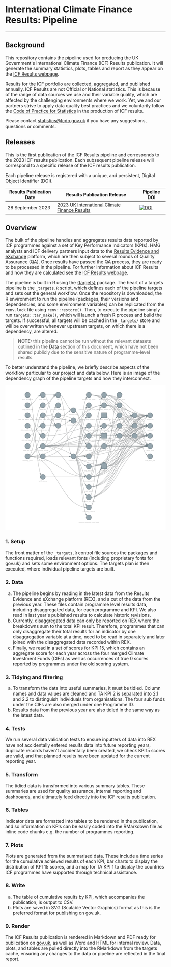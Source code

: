 # International Climate Finance Results: Pipeline
----

## Background
This repository contains the pipeline used for producing the UK Government's International Climate Finance (ICF) Results publication. It will generate the summary statistics, plots, tables and report as they appear on the [ICF Results webpage](https://www.gov.uk/guidance/uk-international-climate-finance-results).

Results for the ICF portfolio are collected, aggregated, and published annually. ICF Results are not Official or National statistics. This is because of the range of data sources we use and their variable quality, which are affected by the challenging environments where we work. Yet, we and our partners strive to apply data quality best practices and we voluntarily follow the [Code of Practice for Statistics](https://code.statisticsauthority.gov.uk/voluntary-application/) in the production of ICF results.

Please contact [statistics@fcdo.gov.uk](mailto:statistics@fcdo.gov.uk) if you have any suggestions, questions or comments.

## Releases
This is the first publication of the ICF Results pipeline and corresponds to the 2023 ICF results publication. Each subsequent pipeline release will correspond to a specific release of the ICF results publication.

Each pipeline release is registered with a unique, and persistent, Digital Object Identifier (DOI).

Results Publication Date | Results Publication Release | Pipeline DOI   
----- | ----- | -----    
28 September 2023 | [2023 UK International Climate Finance Results](https://www.gov.uk/government/publications/uk-international-climate-finance-results-2023) | [![DOI](https://zenodo.org/badge/XXXXXXXX.svg)](https://zenodo.org/badge/latestdoi/XXXXXXXXXX) 

## Overview
The bulk of the pipeline handles and aggregates results data reported by ICF programmes against a set of Key Performance Indicators (KPIs).  HMG analysts and ICF delivery partners input data to the [Results Evidence and eXchange](https://rex.fcdo.gov.uk/) platform, which are then subject to several rounds of Quality Assurance (QA). Once results have passed the QA process, they are ready to be processed in the pipeline. For further information about ICF Results and how they are calculated see the [ICF Results webpage](https://www.gov.uk/guidance/uk-international-climate-finance-results).

The pipeline is built in R using the [{targets}](https://docs.ropensci.org/targets/) package. The heart of a targets pipeline is the `_targets.R` script, which defines each of the pipeline targets and sets out the general workflow. Once the repository is downloaded, the R environment to run the pipeline (packages, their versions and dependencies, and some environment variables) can be replicated from the `renv.lock` file using `renv::restore()`. Then, to execute the pipeline simply run `targets::tar_make()`, which will launch a fresh R process and build the targets.  If successful, all targets will be cached in the `_targets/` store and will be overwritten whenever upstream targets, on which there is a dependency, are altered. 

> **NOTE:** this pipeline cannot be run without the relevant datasets outlined in the [Data](#2-Data) section of this document, which have not been shared publicly due to the sensitive nature of programme-level results.

To better understand the pipeline, we briefly describe aspects of the workflow particular to our project and data below. Here is an image of the dependency graph of the pipeline targets and how they interconnect.


![Network diagram of the ICF results pipeline](icf-pipeline-vis.png)


### 1. Setup
The front matter of the `_targets.R` control file sources the packages and functions required, loads relevant fonts (including proprietary fonts for gov.uk) and sets some environment options. The targets plan is then executed, where individual pipeline targets are built.

### 2. Data
<ol type ="a">

<li>The pipeline begins by reading in the latest data from the Results Evidence and eXchange platform (REX), and a cut of the data from the previous year. These files contain programme level results data, including disaggregated data, for each programme and KPI. We also read in last year's published results to calculate historic revisions. </li>

<li>Currently, disaggregated data can only be reported on REX where the breakdowns sum to the total KPI result. Therefore, programmes that can only disaggregate their total results for an indicator by one disaggregation variable at a time, need to be read in separately and later joined with the disaggregated data recorded within REX.</li>

<li>Finally, we read in a set of scores for KPI 15, which contains an aggregate score for each year across the four merged Climate Investment Funds (CIFs) as well as occurrences of true 0 scores reported by programmes under the old scoring system.</li>

</ol>

### 3. Tidying and filtering
<ol type ="a">

<li> To transform the data into useful summaries, it must be tidied. Column names and data values are cleaned and TA KPI 2 is separated into 2.1 and 2.2 to distinguish individuals from organisations. The four sub funds under the CIFs are also merged under one Programme ID.</li>

<li>Results data from the previous year are also tidied in the same way as the latest data.</li>

</ol>

### 4. Tests
We run several data validation tests to ensure inputters of data into REX have not accidentally entered results data into future reporting years, duplicate records haven't accidentally been created, we check KPI15 scores are valid, and that planned results have been updated for the current reporting year. 

### 5. Transform
The tidied data is transformed into various summary tables. These summaries are used for quality assurance, internal reporting and dashboards, and ultimately feed directly into the ICF results publication.

### 6. Tables
Indicator data are formatted into tables to be rendered in the publication, and so information on KPIs can be easily coded into the RMarkdown file as inline code chunks e.g. the number of programmes reporting.

### 7. Plots
Plots are generated from the summarised data. These include a time series for the cumulative achieved results of each KPI, bar charts to display the distribution of KPI 15 scores, and a map for TA KPI 1 to display the countries ICF programmes have supported through technical assistance.

### 8. Write
<ol type ="a">

<li>The table of cumulative results by KPI, which accompanies the publication, is output to CSV.</li>

<li>Plots are saved in SVG (Scalable Vector Graphics) format as this is the preferred format for publishing on gov.uk. </li>

</ol>

### 9. Render
The ICF Results publication is rendered in Markdown and PDF ready for publication on [gov.uk](www.gov.uk), as well as Word and HTML for internal review. Data, plots, and tables are pulled directly into the RMarkdown from the targets cache, ensuring any changes to the data or pipeline are reflected in the final report. 

<br>
